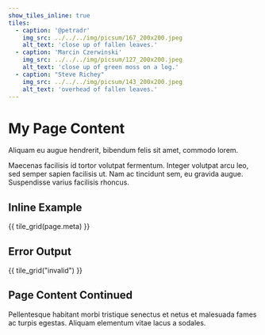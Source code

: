 ```yaml
---
show_tiles_inline: true
tiles:
  - caption: '@petradr'
    img_src: ../../../img/picsum/167_200x200.jpeg
    alt_text: 'close up of fallen leaves.'
  - caption: 'Marcin Czerwinski'
    img_src: ../../../img/picsum/127_200x200.jpeg
    alt_text: 'close up of green moss on a log.'
  - caption: "Steve Richey"
    img_src: ../../../img/picsum/143_200x200.jpeg
    alt_text: 'overhead of fallen leaves.'
---
```


# My Page Content

Aliquam eu augue hendrerit, bibendum felis sit amet, commodo lorem.

Maecenas facilisis id tortor volutpat fermentum. Integer volutpat arcu leo, sed semper sapien facilisis ut. Nam ac tincidunt sem, eu gravida augue. Suspendisse varius facilisis rhoncus. 

## Inline Example
{{ tile_grid(page.meta) }}

## Error Output
{{ tile_grid("invalid") }}

## Page Content Continued
Pellentesque habitant morbi tristique senectus et netus et malesuada fames ac turpis egestas. Aliquam elementum vitae lacus a sodales. 